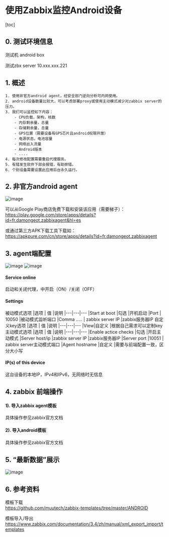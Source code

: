# 使用Zabbix监控Android设备
[toc]

## 0. 测试环境信息

测试机 android box

测试zbx server 10.xxx.xxx.221


## 1. 概述
    1. 使用非官方android agent，经安全部门逆向分析可内网使用。
    2. android设备数量比较大，可以考虑部署proxy或使用主动模式减少对zabbix server的压力。
    3. 我们可以监控如下内容：  
        - CPU负载，架构，核数   
        - 内存剩余量，总量  
        - 存储剩余量，总量  
        - GPS位置（需要设备有GPS芯片且android权限开放）   
        - 电源状态，电池容量     
        - 网络出入流量  
        - Android版本   
        - ....
    4. 每次修改配置需要重启代理服务。
    5. 有错发生软件下部会报错，有助排错。
    6. 个别设备需要设置此应用后台永久运行。


## 2. 非官方android agent
![image](https://res.cloudinary.com/liz/image/upload/v1543398044/Android-devices-monitoring-with-Zabbix/01.jpg)

可以从Google Play商店免费下载和安装该应用（需要梯子）：   
https://play.google.com/store/apps/details?id=fr.damongeot.zabbixagent&hl=es  

或通过第三方APK下载工具下载如：  
https://apkpure.com/cn/store/apps/details?id=fr.damongeot.zabbixagent


## 3. agent端配置
![image](https://res.cloudinary.com/liz/image/upload/v1543397973/Android-devices-monitoring-with-Zabbix/02.webp)
![image](https://res.cloudinary.com/liz/image/upload/v1543397974/Android-devices-monitoring-with-Zabbix/03.webp)

#### Service online 
启动和关闭代理，中开启（ON）/关闭（OFF）  

#### Settings
被动模式选项
|选项 | 值 |说明
|---|---|---
|Start at boot |勾选 |开机启动
|Port | 10050 |被动模式监听端口
|Comma ..... | zabbix server IP |zabbix服务器IP
自定义key选项
|选项 | 值 |说明
|---|---|---
|View|自定义 |根据自己需求可以定制key
主动模式选项
|选项 | 值 |说明
|---|---|---
|Enable actice checks |勾选 |开启主动模式
|Server host/ip  |zabbix server IP |zabbix服务器IP
|Server port |10051 | zabbix server主动模式端口
|Agent hostname |自定义 |需要与前端配置一致，区分大小写

#### IP(s) of this device
这台设备的本地IP，IPv4和IPv6，无网络时无信息

## 4. zabbix 前端操作
#### 1). 导入zabbix agent模板
具体操作参见zabbix官方文档

#### 2). 导入android模板  
具体操作参见zabbix官方文档


## 5. “最新数据”展示
![image](https://res.cloudinary.com/liz/image/upload/v1543397976/Android-devices-monitoring-with-Zabbix/04.jpg)


## 6. 参考资料
模板下载  
https://github.com/muutech/zabbix-templates/tree/master/ANDROID

模板导入/导出  
https://www.zabbix.com/documentation/3.4/zh/manual/xml_export_import/templates
